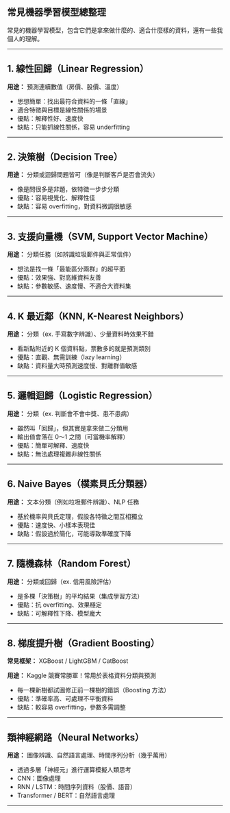 ## 常見機器學習模型總整理

常見的機器學習模型，包含它們是拿來做什麼的、適合什麼樣的資料，還有一些我個人的理解。

---

## 1. 線性回歸（Linear Regression）

**用途：** 預測連續數值（房價、股價、溫度）

- 思想簡單：找出最符合資料的一條「直線」  
- 適合特徵與目標是線性關係的場景
- 優點：解釋性好、速度快
- 缺點：只能抓線性關係，容易 underfitting

---

## 2. 決策樹（Decision Tree）

**用途：** 分類或迴歸問題皆可（像是判斷客戶是否會流失）

- 像是問很多是非題，依特徵一步步分類
- 優點：容易視覺化、解釋性佳
- 缺點：容易 overfitting，對資料微調很敏感

---

## 3. 支援向量機（SVM, Support Vector Machine）

**用途：** 分類任務（如辨識垃圾郵件與正常信件）

- 想法是找一條「最能區分兩群」的超平面
- 優點：效果強、對高維資料友善
- 缺點：參數敏感、速度慢、不適合大資料集

---

## 4. K 最近鄰（KNN, K-Nearest Neighbors）

**用途：** 分類（ex. 手寫數字辨識）、少量資料時效果不錯

- 看新點附近的 K 個資料點，票數多的就是預測類別
- 優點：直觀、無需訓練（lazy learning）
- 缺點：資料量大時預測速度慢、對離群值敏感

---

## 5. 邏輯迴歸（Logistic Regression）

**用途：** 分類（ex. 判斷會不會中獎、患不患病）

- 雖然叫「回歸」，但其實是拿來做二分類用
- 輸出值會落在 0～1 之間（可當機率解釋）
- 優點：簡單可解釋、速度快
- 缺點：無法處理複雜非線性關係

---

## 6. Naive Bayes（樸素貝氏分類器）

**用途：** 文本分類（例如垃圾郵件辨識）、NLP 任務

- 基於機率與貝氏定理，假設各特徵之間互相獨立
- 優點：速度快、小樣本表現佳
- 缺點：假設過於簡化，可能導致準確度下降

---

## 7. 隨機森林（Random Forest）

**用途：** 分類或回歸（ex. 信用風險評估）

- 是多棵「決策樹」的平均結果（集成學習方法）
- 優點：抗 overfitting、效果穩定
- 缺點：可解釋性下降、模型龐大

---

## 8. 梯度提升樹（Gradient Boosting）

**常見框架：** XGBoost / LightGBM / CatBoost

**用途：** Kaggle 競賽常勝軍！常用於表格資料分類與預測

- 每一棵新樹都試圖修正前一棵樹的錯誤（Boosting 方法）
- 優點：準確率高、可處理不平衡資料
- 缺點：較容易 overfitting，參數多需調整

---

## 類神經網路（Neural Networks）

**用途：** 圖像辨識、自然語言處理、時間序列分析（幾乎萬用）

- 透過多層「神經元」進行運算模擬人類思考
- CNN：圖像處理  
- RNN / LSTM：時間序列資料（股價、語音）  
- Transformer / BERT：自然語言處理

---
